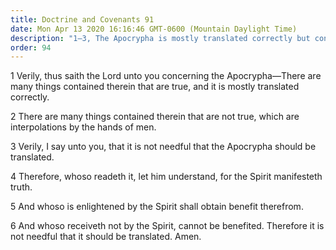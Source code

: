 ```yaml
---
title: Doctrine and Covenants 91
date: Mon Apr 13 2020 16:16:46 GMT-0600 (Mountain Daylight Time)
description: "1–3, The Apocrypha is mostly translated correctly but contains many interpolations by the hands of men that are not true; 4–6, It benefits those enlightened by the Spirit."
order: 94
---
```


1 Verily, thus saith the Lord unto you concerning the Apocrypha—There are many things contained therein that are true, and it is mostly translated correctly.

2 There are many things contained therein that are not true, which are interpolations by the hands of men.

3 Verily, I say unto you, that it is not needful that the Apocrypha should be translated.

4 Therefore, whoso readeth it, let him understand, for the Spirit manifesteth truth.

5 And whoso is enlightened by the Spirit shall obtain benefit therefrom.

6 And whoso receiveth not by the Spirit, cannot be benefited. Therefore it is not needful that it should be translated. Amen.
